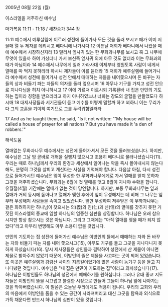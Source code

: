 2005년 08월 22일 (월)

이스라엘을 저주하신 예수님



마가복음 11:11 - 11:18 / 새찬송가 344 장


11:11 예수께서 예루살렘에 이르러 성전에 들어가사 모든 것을 둘러 보시고 때가 이미 저물매 열 두 제자를 데리시고 베다니에 나가시다 12 이튿날 저희가 베다니에서 나왔을 때에 예수께서 시장하신지라 13 멀리서 잎사귀 있는 한 무화과나무를 보시고 혹 그 나무에 무엇이 있을까 하여 가셨더니 가서 보신즉 잎사귀 외에 아무 것도 없더라 이는 무화과의 때가 아님이라 14 예수께서 나무에게 일러 가라사대 이제부터 영원토록 사람이 네게서 열매를 따 먹지 못하리라 하시니 제자들이 이를 듣더라 15 저희가 예루살렘에 들어가니라 예수께서 성전에 들어가사 성전 안에서 매매하는 자들을 내어쫓으시며 돈 바꾸는 자들의 상과 비둘기 파는 자들의 의자를 둘러 엎으시며 16 아무나 기구를 가지고 성전 안으로 지나다님을 허치 아니하시고 17 이에 가르쳐 이르시되 기록된바 내 집은 만민의 기도하는 집이라 칭함을 받으리라고 하지 아니하였느냐 너희는 강도의 굴혈을 만들었도다 하시매 18 대제사장들과 서기관들이 듣고 예수를 어떻게 멸할까 하고 꾀하니 이는 무리가 다 그의 교훈을 기이히 여기므로 그를 두려워함일러라

17 And as he taught them, he said, "Is it not written: "'My house will be called a house of prayer for all nations'? But you have made it 'a den of robbers.'"

해석도움





열매없는 무화과나무
예수께서는 성전에 들어가셔서 모든 것을 둘러보셨습니다. 하지만, 예수님은 그날 밤 곧바로 개혁을 실행치 않으시고 조용히 베다니로 물러나셨습니다(11). 우리는 때로 하나님께서 우리의 환경과 세상에서 일어나는 악을 즉시 몰아내시지 않는다 해도, 분명히 그것을 살피고 계신다는 사실을 기억해야 합니다. 다음날 아침, 다시 성전으로 들어가시던 예수님은 잎이 무성한 한 무화과나무에게로 가서 열매를 얻지 못하자 그것을 저주하셨습니다. 무화과는 6월에 첫 열매를 맺고 8월이 지나야 수확을 합니다. 유월절(4월) 기간에는 열매가 없는 것이 당연합니다. 하지만, 보통 무화과나무는 잎과 열매가 거의 동시에 돋아나고 열매가 맺힌 후에야 잎이 무성해지는 데 비해 그 나무는 잎부터 무성해져 사람들을 속이고 있었습니다. 잎만 무성하여 저주받은 이 무화과나무는 겉은 화려하지만 하나님이 찾으시는 의(義)와 인(仁)과 신(信)의 열매를 갖추지 못한 거짓된 이스라엘의 종교에 임할 하나님의 엄중한 심판을 상징합니다. 하나님은 오래 참으시지만 항상 참으시는 것은 아닙니다. 그리고 그때에는 "아직 열매를 맺을 때가 되지 않았다"라고 아무리 변명해도 아무 소용이 없을 것입니다.

만민의 기도하는 집
성전에 들어가신 예수님은 이방인의 뜰에서 매매하는 자와 돈 바꾸는 자와 비둘기 파는 자를 내어 쫓으시고(15), 아무도 기구를 들고 그곳을 지나다니지 못하게 하셨습니다(16). 당시 제사장들은 상인들과 결탁하여 성전에서 산 제물이 아니면 제물로 받아주지 않았기 때문에, 이방인의 뜰은 제물을 사고파는 곳이 되어 있었습니다. 또 이곳은 예루살렘과 감람산 사이의 지름길이었기에 많은 사람이 농기구 등을 들고 지나다녔던 것입니다. 예수님은 "내 집은 만민이 기도하는 집"이라고 외치셨습니다(17). 하나님은 이방인들도 하나님의 성전에서 예배하기를 원하십니다. 그러나 유대 종교 지도자들은 이방인의 뜰을 시끄럽고 불결한 시장으로 만들어 그들이 하나님 앞에 나아가는 것을 막아버렸습니다. 이 말씀은 오늘날 우리에게도 적용이 됩니다. 우리의 교회와 우리의 마음에서 이방인을 품을 수 있는 공간이 사라져버리고 대신 그곳을 탐욕과 외식으로 가득 채운다면 반드시 하나님의 심판이 있을 것입니다.